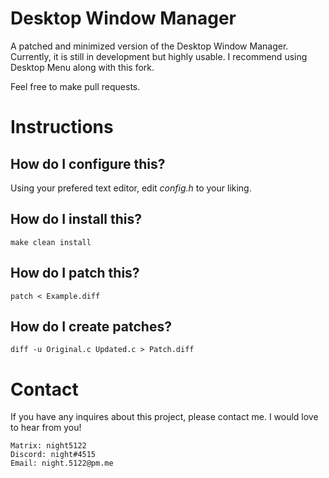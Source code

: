 # Desktop Window Manager

A patched and minimized version of the Desktop Window Manager. Currently, it is still in development but highly usable. I recommend using Desktop Menu along with this fork. 
 
Feel free to make pull requests.

# Instructions

## How do I configure this?

Using your prefered text editor, edit *config.h* to your liking.

## How do I install this?

``` 
make clean install
```

## How do I patch this?

```
patch < Example.diff
```

## How do I create patches?

```diff -u Original.c Updated.c > Patch.diff```

# Contact

If you have any inquires about this project, please contact me. I would love to hear from you!

```
Matrix: night5122
Discord: night#4515
Email: night.5122@pm.me
```
